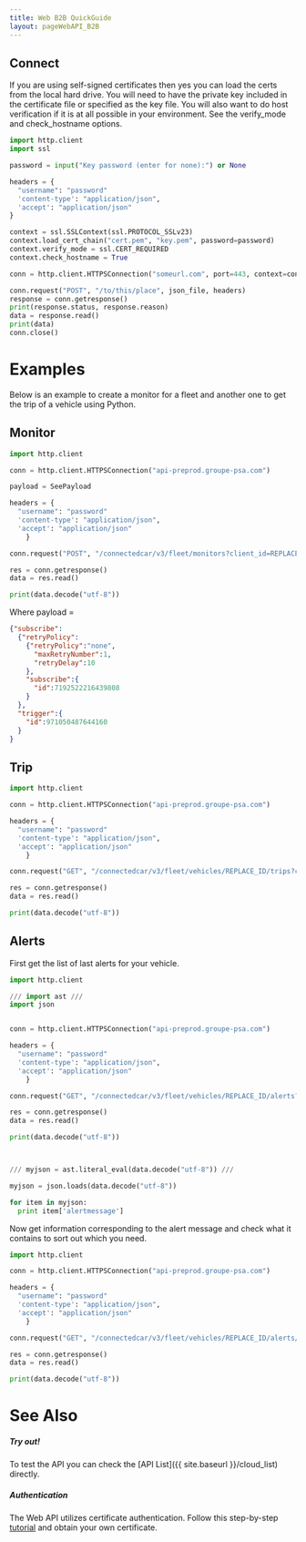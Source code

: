 ```yaml
---
title: Web B2B QuickGuide
layout: pageWebAPI_B2B
---
```


## Connect

If you are using self-signed certificates then yes you can load the certs from the local hard drive. You will need to have the private key included in the certificate file or specified as the key file. You will also want to do host verification if it is at all possible in your environment. See the verify_mode and check_hostname options.

```python
import http.client
import ssl

password = input("Key password (enter for none):") or None

headers = {
  "username": "password"
  'content-type': "application/json",
  'accept': "application/json"
}

context = ssl.SSLContext(ssl.PROTOCOL_SSLv23)
context.load_cert_chain("cert.pem", "key.pem", password=password)
context.verify_mode = ssl.CERT_REQUIRED
context.check_hostname = True

conn = http.client.HTTPSConnection("someurl.com", port=443, context=context)

conn.request("POST", "/to/this/place", json_file, headers)
response = conn.getresponse()
print(response.status, response.reason)
data = response.read()
print(data)
conn.close()
```



# Examples

Below is an example to create a monitor for a fleet and another one to get the trip of a vehicle using Python.


## Monitor

```python
import http.client

conn = http.client.HTTPSConnection("api-preprod.groupe-psa.com")

payload = SeePayload

headers = {
  "username": "password"
  'content-type': "application/json",
  'accept': "application/json"
    }

conn.request("POST", "/connectedcar/v3/fleet/monitors?client_id=REPLACE_THIS_KEY", payload, headers)

res = conn.getresponse()
data = res.read()

print(data.decode("utf-8"))
```

Where payload =
```json
{"subscribe":
  {"retryPolicy":
    {"retryPolicy":"none",
      "maxRetryNumber":1,
      "retryDelay":10
    },
    "subscribe":{
      "id":7192522216439808
    }
  },
  "trigger":{
    "id":971050487644160
  }
}
```
## Trip

```python
import http.client

conn = http.client.HTTPSConnection("api-preprod.groupe-psa.com")

headers = {
  "username": "password"
  'content-type': "application/json",
  'accept': "application/json"
    }

conn.request("GET", "/connectedcar/v3/fleet/vehicles/REPLACE_ID/trips?client_id=REPLACE_THIS_KEY&timestamps=REPLACE_THIS_VALUE&indexRange=0-&pageSize=60&pageToken=REPLACE_THIS_VALUE", headers=headers)

res = conn.getresponse()
data = res.read()

print(data.decode("utf-8"))
```

## Alerts

First get the list of last alerts for your vehicle.

```python
import http.client

/// import ast ///
import json


conn = http.client.HTTPSConnection("api-preprod.groupe-psa.com")

headers = {
  "username": "password"
  'content-type': "application/json",
  'accept': "application/json"
    }

conn.request("GET", "/connectedcar/v3/fleet/vehicles/REPLACE_ID/alerts?client_id=REPLACE_THIS_KEY&timestamps=REPLACE_THIS_VALUE&indexRange=0-&pageSize=60&pageToken=REPLACE_THIS_VALUE&locale=REPLACE_THIS_VALUE", headers=headers)

res = conn.getresponse()
data = res.read()

print(data.decode("utf-8"))



/// myjson = ast.literal_eval(data.decode("utf-8")) ///

myjson = json.loads(data.decode("utf-8"))

for item in myjson:
  print item['alertmessage']
```

Now get information corresponding to the alert message and check what it contains to sort out which you need.

```python
import http.client

conn = http.client.HTTPSConnection("api-preprod.groupe-psa.com")

headers = {
  "username": "password"
  'content-type': "application/json",
  'accept': "application/json"
    }

conn.request("GET", "/connectedcar/v3/fleet/vehicles/REPLACE_ID/alerts/REPLACE_AID?client_id=REPLACE_THIS_KEY&locale=REPLACE_THIS_VALUE", headers=headers)

res = conn.getresponse()
data = res.read()

print(data.decode("utf-8"))
```

# See Also

##### Try out!

To test the API you can check the [API List]({{ site.baseurl }}/cloud_list) directly.

##### Authentication

The Web API utilizes certificate authentication. Follow this step-by-step [tutorial]({{site.baseurl}}/cloud_authentication_B2B) and obtain your own certificate.
